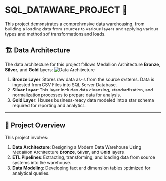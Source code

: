 # SQL_DATAWARE_PROJECT 🚀  
This project demonstrates a comprehensive data warehousing, from building a loading data from sources to various layers and applying various types and method sof transformations and loads.


## 🏗️ Data Architecture

The data architecture for this project follows Medallion Architecture **Bronze**, **Silver**, and **Gold** layers:
![Data Architecture]((https://github.com/Venus-0107/SQL_DATAWARE_PROJECT/blob/main/docs/DWH.png))

1. **Bronze Layer**: Stores raw data as-is from the source systems. Data is ingested from CSV Files into SQL Server Database.
2. **Silver Layer**: This layer includes data cleansing, standardization, and normalization processes to prepare data for analysis.
3. **Gold Layer**: Houses business-ready data modeled into a star schema required for reporting and analytics.

---
## 📖 Project Overview

This project involves:

1. **Data Architecture**: Designing a Modern Data Warehouse Using Medallion Architecture **Bronze**, **Silver**, and **Gold** layers.
2. **ETL Pipelines**: Extracting, transforming, and loading data from source systems into the warehouse.
3. **Data Modeling**: Developing fact and dimension tables optimized for analytical queries.




